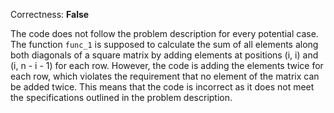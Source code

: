 Correctness: **False**

The code does not follow the problem description for every potential case. The function `func_1` is supposed to calculate the sum of all elements along both diagonals of a square matrix by adding elements at positions (i, i) and (i, n - i - 1) for each row. However, the code is adding the elements twice for each row, which violates the requirement that no element of the matrix can be added twice. This means that the code is incorrect as it does not meet the specifications outlined in the problem description.